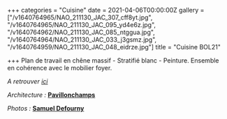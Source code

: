 +++
categories = "Cuisine"
date = 2021-04-06T00:00:00Z
gallery = ["/v1640764965/NAO_211130_JAC_307_cff8yt.jpg", "/v1640764965/NAO_211130_JAC_095_yd4e6z.jpg", "/v1640764962/NAO_211130_JAC_085_ntggua.jpg", "/v1640764964/NAO_211130_JAC_033_j3gsmz.jpg", "/v1640764959/NAO_211130_JAC_048_eidrze.jpg"]
title = "Cuisine BOL21"

+++
Plan de travail en chêne massif - Stratifié blanc - Peinture. Ensemble en cohérence avec le mobilier foyer.

_A retrouver_ [_ici_](https://www.naos-atelier.be/creations/sejours/ "link")

_Architecture :_ [**Pavillonchamps**](https://www.pavillonchamps.be/ "link")

_Photos :_ [**Samuel Defourny**](https://www.smdf.be/ "Link")